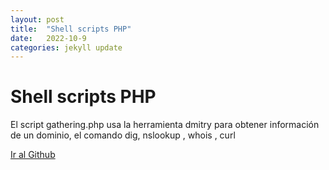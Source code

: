 ```yaml
---
layout: post
title:  "Shell scripts PHP"
date:   2022-10-9
categories: jekyll update
---
```



# Shell scripts PHP

El script gathering.php  usa la herramienta dmitry para obtener información de un dominio, el comando dig, nslookup , whois , curl

<a href="https://github.com/TripleYei/shell_scripts_php"> Ir al Github</a>
